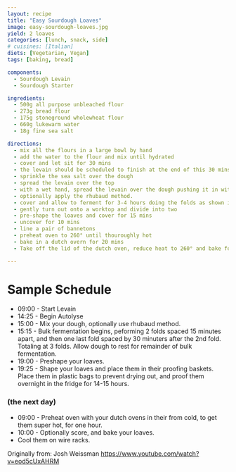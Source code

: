 ```yaml
---
layout: recipe
title: "Easy Sourdough Loaves"
image: easy-sourdough-loaves.jpg
yield: 2 loaves
categories: [lunch, snack, side]
# cuisines: [Italian]
diets: [Vegetarian, Vegan]
tags: [baking, bread]

components:
  - Sourdough Levain
  - Sourdough Starter

ingredients:
  - 500g all purpose unbleached flour
  - 273g bread flour
  - 175g stoneground wholewheat flour
  - 660g lukewarm water
  - 18g fine sea salt

directions:
  - mix all the flours in a large bowl by hand
  - add the water to the flour and mix until hydrated
  - cover and let sit for 30 mins
  - the levain should be scheduled to finish at the end of this 30 mins
  - sprinkle the sea salt over the dough
  - spread the levain over the top
  - with a wet hand, spread the levain over the dough pushing it in with fingertips and eventually mixing it all together evenly. This should take only a minute or two.
  - optionally apply the rhubaud method.
  - cover and allow to ferment for 3-4 hours doing the folds as shown in the schedule
  - gently turn out onto a worktop and divide into two
  - pre-shape the loaves and cover for 15 mins
  - uncover for 10 mins
  - line a pair of bannetons
  - preheat oven to 260° until thouroughly hot
  - bake in a dutch overn for 20 mins
  - Take off the lid of the dutch oven, reduce heat to 260° and bake for another 25-30 mins

---
```


# Sample Schedule

* 09:00 - Start Levain
* 14:25 - Begin Autolyse
* 15:00 - Mix your dough, optionally use rhubaud method.
* 15:15 - Bulk fermentation begins, peforming 2 folds spaced 15 minutes apart, and then one last fold spaced by 30 minuters after the 2nd fold. Totaling at 3 folds. Allow dough to rest for remainder of bulk fermentation.
* 19:00 - Preshape your loaves.
* 19:25 - Shape your loaves and place them in their proofing baskets. Place them in plastic bags to prevent drying out, and proof them overnight in the fridge for 14-15 hours.

### (the next day)

* 09:00 - Preheat oven with your dutch ovens in their from cold, to get them super hot, for one hour.
* 10:00 - Optionally score, and bake your loaves.
* Cool them on wire racks.


Originally from: Josh Weissman
https://www.youtube.com/watch?v=eod5cUxAHRM
